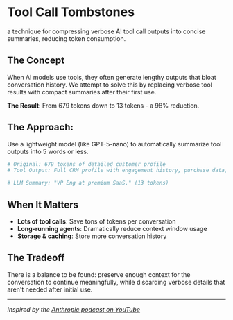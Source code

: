 # Tool Call Tombstones

a technique for compressing verbose AI tool call outputs into concise summaries, reducing token consumption.

## The Concept

When AI models use tools, they often generate lengthy outputs that bloat conversation history. We attempt to solve this by replacing verbose tool results with compact summaries after their first use.

**The Result**: From 679 tokens down to 13 tokens - a 98% reduction.

## The Approach:

Use a lightweight model (like GPT-5-nano) to automatically summarize tool outputs into 5 words or less.

```python
# Original: 679 tokens of detailed customer profile
# Tool Output: Full CRM profile with engagement history, purchase data, support metrics...

# LLM Summary: "VP Eng at premium SaaS." (13 tokens)
```

## When It Matters

- **Lots of tool calls**: Save tons of tokens per conversation
- **Long-running agents**: Dramatically reduce context window usage
- **Storage & caching**: Store more conversation history

## The Tradeoff

There is a balance to be found: preserve enough context for the conversation to continue meaningfully, while discarding verbose details that aren't needed after initial use.

---

*Inspired by the [Anthropic podcast on YouTube](https://www.youtube.com/watch?v=XuvKFsktX0Q)*
